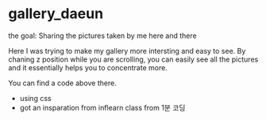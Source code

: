 # gallery_daeun

the goal: Sharing the pictures taken by me here and there

Here I was trying to make my gallery more intersting and easy to see.
By chaning z position while you are scrolling, you can easily see all the pictures and it essentially helps you to concentrate more. 

You can find a code above there. 

* using css
* got an insparation from inflearn class from 1분 코딩




